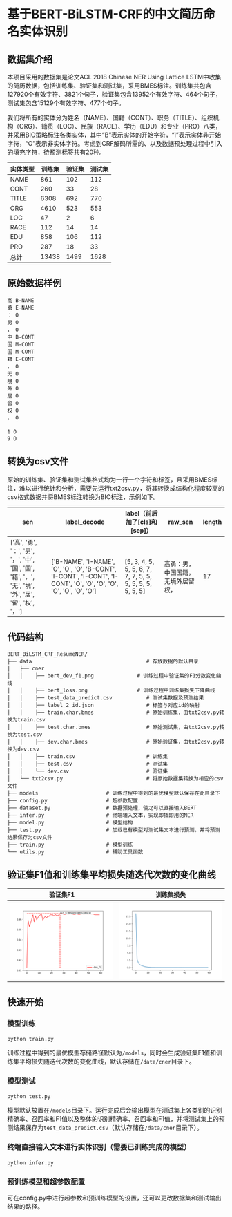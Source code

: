 # 基于BERT-BiLSTM-CRF的中文简历命名实体识别

## 数据集介绍

本项目采用的数据集是论文ACL 2018 Chinese NER Using Lattice LSTM中收集的简历数据，包括训练集、验证集和测试集，采用BMES标注。训练集共包含127920个有效字符、3821个句子，验证集包含13952个有效字符、464个句子，测试集包含15129个有效字符、477个句子。

我们将所有的实体分为姓名（NAME）、国籍（CONT）、职务（TITLE）、组织机构（ORG）、籍贯（LOC）、民族（RACE）、学历（EDU）和专业（PRO）八类，并采用BIO策略标注各类实体，其中“B”表示实体的开始字符，“I”表示实体非开始字符，“O”表示非实体字符。考虑到CRF解码所需的<start>、<end>以及数据预处理过程中引入的填充字符，待预测标签共有20种。

| 实体类型 | 训练集 | 验证集 | 测试集 |
| -------- | ------ | ------ | ------ |
| NAME     | 861    | 102    | 112    |
| CONT     | 260    | 33     | 28     |
| TITLE    | 6308   | 692    | 770    |
| ORG      | 4610   | 523    | 553    |
| LOC      | 47     | 2      | 6      |
| RACE     | 112    | 14     | 14     |
| EDU      | 858    | 106    | 112    |
| PRO      | 287    | 18     | 33     |
| 总计     | 13438  | 1499   | 1628   |

## 原始数据样例
```
高 B-NAME
勇 E-NAME
： O
男 O
， O
中 B-CONT
国 M-CONT
国 M-CONT
籍 E-CONT
， O
无 O
境 O
外 O
居 O
留 O
权 O
， O

1 O
9 O
```
## 转换为csv文件
原始的训练集、验证集和测试集格式均为一行一个字符和标签，且采用BMES标注，难以进行统计和分析，需要先运行txt2csv.py，将其转换成结构化程度较高的csv格式数据并将BMES标注转换为BIO标注，示例如下。

| sen | label_decode | label（前后加了[cls]和[sep]） | raw_sen | length|
| ---- | ---- |---- |---- |---- |
|['高', '勇', '：', '男', '，', '中', '国', '国', '籍', '，', '无', '境', '外', '居', '留', '权', '，']|['B-NAME', 'I-NAME', 'O', 'O', 'O', 'B-CONT', 'I-CONT', 'I-CONT', 'I-CONT', 'O', 'O', 'O', 'O', 'O', 'O', 'O', 'O']|[5, 3, 4, 5, 5, 5, 6, 7, 7, 7, 5, 5, 5, 5, 5, 5, 5, 5, 5]|高勇：男，中国国籍，无境外居留权，|17|


## 代码结构
```
BERT_BiLSTM_CRF_ResumeNER/
├── data                                     # 存放数据的默认目录
│   ├── cner
│   │    ├── bert_dev_f1.png              # 训练过程中验证集的F1分数变化曲线
│   │    ├── bert_loss.png                # 训练过程中训练集损失下降曲线
│   │    ├── test_data_predict.csv           # 测试集数据及预测结果
│   │    ├── label_2_id.json                 # 标签与对应id的映射
│   │    ├── train.char.bmes                 # 原始训练集，由txt2csv.py转换为train.csv
│   │    ├── test.char.bmes                  # 原始测试集，由txt2csv.py转换为test.csv
│   │    ├── dev.char.bmes                   # 原始验证集，由txt2csv.py转换为dev.csv
│   │    ├── train.csv                       # 训练集
│   │    ├── test.csv                        # 测试集
│   │    └── dev.csv                         # 验证集
│   └── txt2csv.py                           # 将原始数据集转换为相应的csv文件
├── models  					# 训练过程中得到的最优模型默认保存在此目录下 
├── config.py                   # 超参数配置
├── dataset.py                  # 数据预处理，使之可以直接输入BERT 
├── infer.py                    # 终端输入文本，实现即插即用的NER
├── model.py                    # 模型结构
├── test.py                     # 加载已有模型对测试集文本进行预测，并将预测结果保存为csv文件
├── train.py                    # 模型训练
└── utils.py                    # 辅助工具函数
```

## 验证集F1值和训练集平均损失随迭代次数的变化曲线

  验证集F1        | 训练集损失 
:-------------------------:|:-------------------------:
 ![](data/cner/bert_dev_f1.png)  |  ![](data/cner/bert_loss.png)

## 快速开始

### **模型训练**

```
python train.py
```

训练过程中得到的最优模型存储路径默认为``/models``，同时会生成验证集F1值和训练集平均损失随迭代次数的变化曲线，默认存储在`/data/cner`目录下。

### **模型测试**

```
python test.py
```

模型默认放置在``/models``目录下。运行完成后会输出模型在测试集上各类别的识别精确率、召回率和F1值以及整体的识别精确率、召回率和F1值，并将测试集上的预测结果保存为`test_data_predict.csv`（默认存储在``/data/cner``目录下）。

### **终端直接输入文本进行实体识别（需要已训练完成的模型）**

```
python infer.py
```

### 预训练模型和超参数配置

可在config.py中进行超参数和预训练模型的设置，还可以更改数据集和测试输出结果的路径。
